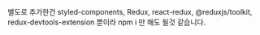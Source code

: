별도로 추가한건 styled-components, Redux, react-redux, @reduxjs/toolkit, redux-devtools-extension 뿐이라 npm i 만 해도 될것 같습니다.
